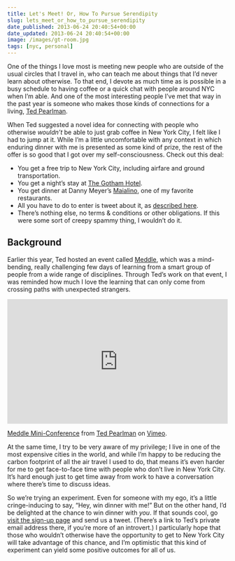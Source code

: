 ```yaml
---
title: Let's Meet! Or, How To Pursue Serendipity
slug: lets_meet_or_how_to_pursue_serendipity
date_published: 2013-06-24 20:40:54+00:00
date_updated: 2013-06-24 20:40:54+00:00
image: /images/gt-room.jpg
tags: [nyc, personal]
---
```

One of the things I love most is meeting new people who are outside of the usual circles that I travel in, who can teach me about things that I’d never learn about otherwise. To that end, I devote as much time as is possible in a busy schedule to having coffee or a quick chat with people around NYC when I’m able. And one of the most interesting people I’ve met that way in the past year is someone who makes those kinds of connections for a living, [Ted Pearlman](https://web.archive.org/web/20131014012451/http://usistwo.com/#faqaboutme).

When Ted suggested a novel idea for connecting with people who otherwise *wouldn’t* be able to just grab coffee in New York City, I felt like I had to jump at it. While I’m a little uncomfortable with any context in which enduring dinner with me is presented as some kind of prize, the rest of the offer is so good that I got over my self-consciousness. Check out this deal:

- You get a free trip to New York City, including airfare and ground transportation.
- You get a night’s stay at [The Gotham Hotel](http://thegothamhotelny.com/).
- You get dinner at Danny Meyer’s [Maialino](http://maialinonyc.com/), one of my favorite restaurants.
- All you have to do to enter is tweet about it, as [described here](https://web.archive.org/web/20131127003943/http://usistwo.com/meet-anil-dash/).
- There’s nothing else, no terms & conditions or other obligations. If this were some sort of creepy spammy thing, I wouldn’t do it.

## Background

Earlier this year, Ted hosted an event called [Meddle](http://usistwo.com/meddle/), which was a mind-bending, really challenging few days of learning from a smart group of people from a wide range of disciplines. Through Ted’s work on that event, I was reminded how much I love the learning that can only come from crossing paths with unexpected strangers.

<div style="padding:56.25% 0 0 0;position:relative;"><iframe src="https://player.vimeo.com/video/65924329?h=bcfaeb8f83&byline=0&portrait=0" style="position:absolute;top:0;left:0;width:100%;height:100%;" frameborder="0" allow="autoplay; fullscreen; picture-in-picture" allowfullscreen></iframe></div><script src="https://player.vimeo.com/api/player.js"></script>
<p><a href="https://vimeo.com/65924329">Meddle Mini-Conference</a> from <a href="https://vimeo.com/tedpearlman">Ted Pearlman</a> on <a href="https://vimeo.com">Vimeo</a>.</p>

At the same time, I try to be very aware of my privilege; I live in one of the most expensive cities in the world, and while I’m happy to be reducing the carbon footprint of all the air travel I used to do, that means it’s even harder for me to get face-to-face time with people who don’t live in New York City. It’s hard enough just to get time away from work to have a conversation where there’s time to discuss ideas.

So we’re trying an experiment. Even for someone with my ego, it’s a little cringe-inducing to say, “Hey, win dinner with me!” But on the other hand, I’d be delighted at the chance to win dinner with *you*. If that sounds cool, go [visit the sign-up page](http://usistwo.com/meet-anil-dash/) and send us a tweet. (There’s a link to Ted’s private email address there, if you’re more of an introvert.) I particularly hope that those who wouldn’t otherwise have the opportunity to get to New York City will take advantage of this chance, and I’m optimistic that this kind of experiment can yield some positive outcomes for all of us.
